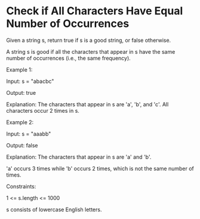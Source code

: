 # Check if All Characters Have Equal Number of Occurrences

Given a string s, return true if s is a good string, or false otherwise.

A string s is good if all the characters that appear in s have the same number of occurrences (i.e., the same frequency).

 

Example 1:

Input: s = "abacbc"

Output: true

Explanation: The characters that appear in s are 'a', 'b', and 'c'. All characters occur 2 times in s.

Example 2:

Input: s = "aaabb"

Output: false

Explanation: The characters that appear in s are 'a' and 'b'.

'a' occurs 3 times while 'b' occurs 2 times, which is not the same number of times.
 

Constraints:

1 <= s.length <= 1000

s consists of lowercase English letters.
